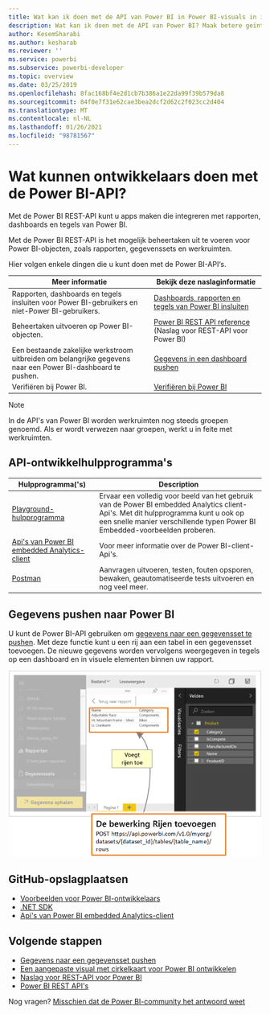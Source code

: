```yaml
---
title: Wat kan ik doen met de API van Power BI in Power BI-visuals in ingesloten analyses in Power BI voor betere ingesloten BI-inzichten?
description: Wat kan ik doen met de API van Power BI? Maak betere geïntegreerde BI-inzichten mogelijk met geïntegreerde analytische gegevens voor Power BI.
author: KesemSharabi
ms.author: kesharab
ms.reviewer: ''
ms.service: powerbi
ms.subservice: powerbi-developer
ms.topic: overview
ms.date: 03/25/2019
ms.openlocfilehash: 8fac168bf4e2d1cb7b386a1e22da99f39b579da8
ms.sourcegitcommit: 84f0e7f31e62cae3bea2dcf2d62c2f023cc2d404
ms.translationtype: MT
ms.contentlocale: nl-NL
ms.lasthandoff: 01/26/2021
ms.locfileid: "98781567"
---
```

# <a name="what-can-developers-do-with-the-power-bi-api"></a>Wat kunnen ontwikkelaars doen met de Power BI-API?

Met de Power BI REST-API kunt u apps maken die integreren met rapporten, dashboards en tegels van Power BI.

Met de Power BI REST-API is het mogelijk beheertaken uit te voeren voor Power BI-objecten, zoals rapporten, gegevenssets en werkruimten.

Hier volgen enkele dingen die u kunt doen met de Power BI-API‘s.

| **Meer informatie** | **Bekijk deze naslaginformatie** |
|----------------------------------------------------------------------------------|------------------------------------------------------------------------------------|
| Rapporten, dashboards en tegels insluiten voor Power BI-gebruikers en niet-Power BI-gebruikers. | [Dashboards, rapporten en tegels van Power BI insluiten](../embedded/embed-sample-for-customers.md) |
| Beheertaken uitvoeren op Power BI-objecten. | [Power BI REST API reference](/rest/api/power-bi/) (Naslag voor REST-API voor Power BI) |
| Een bestaande zakelijke werkstroom uitbreiden om belangrijke gegevens naar een Power BI-dashboard te pushen. | [Gegevens in een dashboard pushen](walkthrough-push-data.md) |
| Verifiëren bij Power BI. | [Verifiëren bij Power BI](../embedded/get-azuread-access-token.md) |

> [!NOTE]
> In de API's van Power BI worden werkruimten nog steeds groepen genoemd. Als er wordt verwezen naar groepen, werkt u in feite met werkruimten.

## <a name="api-developer-tools"></a>API-ontwikkelhulpprogramma's

| Hulpprogramma('s) | Description |
|---------|-------------|
| [Playground-hulpprogramma](https://microsoft.github.io/PowerBI-JavaScript/demo) | Ervaar een volledig voor beeld van het gebruik van de Power BI embedded Analytics client-Api's. Met dit hulpprogramma kunt u ook op een snelle manier verschillende typen Power BI Embedded-voorbeelden proberen. |
| [Api's van Power BI embedded Analytics-client](/javascript/api/overview/powerbi/) | Voor meer informatie over de Power BI-client-Api's. |
| [Postman](https://www.getpostman.com/) | Aanvragen uitvoeren, testen, fouten opsporen, bewaken, geautomatiseerde tests uitvoeren en nog veel meer. |

## <a name="push-data-into-power-bi"></a>Gegevens pushen naar Power BI

U kunt de Power BI-API gebruiken om [gegevens naar een gegevensset te pushen](walkthrough-push-data.md). Met deze functie kunt u een rij aan een tabel in een gegevensset toevoegen. De nieuwe gegevens worden vervolgens weergegeven in tegels op een dashboard en in visuele elementen binnen uw rapport.

![Voorbeeld van pushen van gegevens](media/overview-of-power-bi-rest-api/powerbi-push-data.png)

## <a name="github-repositories"></a>GitHub-opslagplaatsen

* [Voorbeelden voor Power BI-ontwikkelaars](https://github.com/Microsoft/PowerBI-Developer-Samples)
* [.NET SDK](https://github.com/Microsoft/PowerBI-CSharp)
* [Api's van Power BI embedded Analytics-client](/javascript/api/overview/powerbi/)

## <a name="next-steps"></a>Volgende stappen

* [Gegevens naar een gegevensset pushen](walkthrough-push-data.md)
* [Een aangepaste visual met cirkelkaart voor Power BI ontwikkelen](../visuals/develop-circle-card.md)
* [Naslag voor REST-API voor Power BI](rest-api-reference.md)
* [Power BI REST API's](/rest/api/power-bi/)

Nog vragen? [Misschien dat de Power BI-community het antwoord weet](https://community.powerbi.com/)